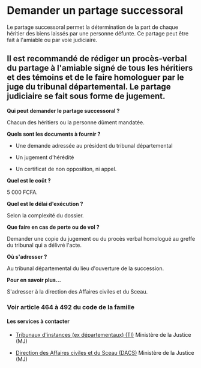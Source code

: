 # Demander un partage successoral

Le partage successoral permet la détermination de la part de chaque héritier des biens laissés par une personne défunte. Ce partage peut être fait à l'amiable ou par voie judiciaire.  
  
Il est recommandé de rédiger un procès-verbal du partage à l'amiable signé de tous les héritiers et des témoins et de le faire homologuer par le juge du tribunal départemental. Le partage judiciaire se fait sous forme de jugement.
----------------------------------------------------------------------------------------------------------------------------------------------------------------------------------------------------------------------------------------------------------------------------------------------------------------------------------------------------------------------------------------------------------------------------------

**Qui peut demander le partage successoral ?**

Chacun des héritiers ou la personne dûment mandatée.  

**Quels sont les documents à fournir ?**

*   Une demande adressée au président du tribunal départemental  
    
*   Un jugement d'hérédité
*   Un certificat de non opposition, ni appel.  
    

**Quel est le coût ?**

5 000 FCFA.  

**Quel est le délai d'exécution ?**

Selon la complexité du dossier.  

**Que faire en cas de perte ou de vol ?**

Demander une copie du jugement ou du procès verbal homologué au greffe du tribunal qui a délivré l'acte.  

**Où s'adresser ?**

Au tribunal départemental du lieu d'ouverture de la succession.  

**Pour en savoir plus...**

S'adresser à la direction des Affaires civiles et du Sceau.  

### Voir article 464 à 492 du code de la famille

#### Les services à contacter

*   [Tribunaux d'instances (ex départementaux) (TI)](../../../services/tribunaux-dinstances-ex-departementaux-ti.md) Ministère de la Justice (MJ)  
    
*   [Direction des Affaires civiles et du Sceau (DACS)](../../../services/direction-des-affaires-civiles-et-du-sceau-dacs.md) Ministère de la Justice (MJ)